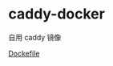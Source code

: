 # caddy-docker
自用 caddy 镜像

[Dockefile](https://github.com/fimreal/caddy-docker/blob/main/mydocker/Dockerfile)

